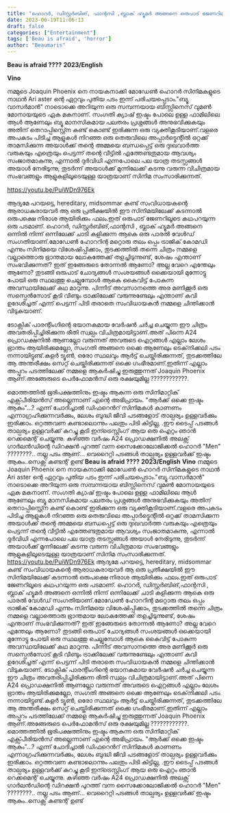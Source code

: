 ```yaml
---
title: "ഹൊറർ, ഡിസ്റ്റർബിങ്, ഫാന്റസി ,ബ്ലാക് ഹ്യൂമർ അങ്ങനെ ഒരുപാട് ജേണറിലൂടെ കഥപറയുന്ന സിനിമ"
date: 2023-06-19T11:06:13
draft: false
categories: ["Entertainment"]
tags: ['Beau is afraid', 'horror']
author: "Beaumaris"
---
```


<strong>Beau is afraid ????</strong>
<strong>2023/English</strong>

<strong>Vino</strong>

നമ്മുടെ Joaquin Phoenix നെ നായകനാക്കി മോഡേൺ ഹൊറർ സിനിമകളുടെ നാഥൻ Ari aster ന്റെ ഏറ്റവും പുതിയ പടം ഇന്ന് പരിചയപ്പെടാം."ബ്യൂ വാസർമാൻ" നാടൊക്കെ അറിയുന്ന ഒരു സമ്പന്നയായ ബിസ്സിനെസ് വുമൺ മോനായയുടെ ഏക മകനാണ്. സംഗതി ക്യാഷ് ഇഷ്ടം പോലെ ഉള്ള ഫാമിലിലെ ആൾ ആണേലും ബ്യൂ മാനസികമായ പലതരം പ്രശ്നങ്ങൾ അനുഭവിക്കുകയും അതിന് തെറാപ്പിസ്റ്റ്നെ കണ്ട് കൊണ്ട് ഇരിക്കുന്ന ഒരു വ്യക്തികൂടിയാണ്.വളരെ അപകടം പിടിച്ച ആളുകൾ നിറഞ്ഞ ഒരു തെരുവിലെ അപ്പാർട്മെന്റിൽ ഒറ്റക്ക് താമസിക്കുന്ന അയാൾക്ക് തന്റെ അമ്മയെ ബന്ധപ്പെട്ട് ഒരു ദുഃഖവാർത്ത വരുകയും എത്രെയും പെട്ടന്ന് തന്റെ വീട്ടിൽ എത്തേണ്ടതുമായ ആവശ്യം സംജാതമാകുന്നു, എന്നാൽ ദുർവിധി എന്നപോലെ പല യാത്ര തടസ്സങ്ങൾ അയാൾ നേരിടുന്നു, തുടർന്ന് അയാൾക്ക്‌ മുന്നിലേക്ക് കടന്നു വരുന്ന വിചിത്രമായ സംഭവങ്ങളും ആളുകളിലൂടെയുള്ള യാത്രയാണ് സിനിമ സംസാരിക്കുന്നത്.

https://youtu.be/PuiWDn976Ek

ആദ്യമേ പറയട്ടെ, hereditary, midsommar കണ്ട് സംവിധായകന്റെ ആരാധകരായവർ ആ ഒരു പ്രതീക്ഷയിൽ ഈ സിനിമയിലേക്ക് കടന്നാൽ ഒരുപക്ഷെ നിരാശ ആയിരിക്കും ഫലം.ഇത് ഒരുപാട് ജേണറിലൂടെ കഥപറയുന്ന ഒരു പടമാണ്. ഹൊറർ, ഡിസ്റ്റർബിങ്,ഫാന്റസി , ബ്ലാക് ഹ്യൂമർ അങ്ങനെ ഒന്നിൽ നിന്ന് ഒന്നിലേക്ക് ചാടി കളിക്കുന്ന ആകെ ഒരു പാരൽ വേൾഡ് സംഗതിയാണ്.മോഡേൺ ഹോററിന്റ മറ്റൊരു തലം ഒപ്പം ട്രാജിക് കോമഡി എന്നും സിനിമയെ വിശേഷിപ്പിക്കാം, തുടക്കത്തിൽ തന്നെ ചിത്രം നമ്മളെ വല്ലാത്തൊരു ഭ്രാന്തമായ ലോകത്തേക്ക് തളച്ചിടുന്നുണ്ട്, ശേഷം എന്താണ് സംഭവിക്കുന്നത്? ഇത് ഇങ്ങേരുടെ തോന്നൽ ആണോ? അല്ല വേറെ എന്തേലും ആണോ? തുടങ്ങി ഒരുപാട് ചോദ്യങ്ങൾ സംശയങ്ങൾ ഒക്കെയായി മുന്നോട്ടു പോയി ഒരു സ്ഥലത്തു ചെല്ലുമ്പോൾ ആകെ കൈവിട്ട് പോകുന്ന അവസ്ഥയിലേക്ക് കഥ മാറുന്നു. പിന്നീട് അവസാനത്തെ അര മണിക്കൂർ ഒരു സസ്പെൻസോട് കൂടി വീണ്ടും ട്രാക്കിലേക്ക് വരുന്നുണ്ടേലും എന്താണ് കവി ഉദേശിച്ചത് എന്ന് പെട്ടന്ന് പിടി തരാതെ സംവിധായകൻ നമ്മളെ ചിന്തിക്കാൻ വിടുകയാണ്.

ടോക്സിക് പാരന്റിംഗിന്റെ ഭയാനകമായ വേർഷൻ ചർച്ച ചെയ്യുന്ന ഈ ചിത്രം അവതരിപ്പിച്ചിരിക്കുന്ന രീതി സ്വല്പം വിചിത്രമായിട്ടാണ്.അത് പിന്നെ A24 പ്രൊഡക്ഷനിൽ ആണല്ലോ വരുന്നത് അവരുടെ ഐറ്റങ്ങൾ എല്ലാം ലേശം ഭ്രാന്തം ആയിരിക്കുമല്ലോ, സംഗതി അങ്ങനെ ഒക്കെ ആണേലും ടെക്‌നിക്കലി പടം നന്നായിട്ടുണ്ട്.കളർ ട്യൂൺ, ഒരോ സ്ഥലവും ആർട്ട്‌ ചെയ്തിരിക്കുന്നത്, തുടക്കത്തിലേ ആ അന്തരീക്ഷം സെറ്റ് ചെയ്തിരിക്കുന്നത് ഒക്കെ ഗംഭീരമാണ്.ഇതിന്ന് എല്ലാം അപ്പുറം പടത്തിലേക്ക് നമ്മളെ ആകർഷിച്ചു ഇരുത്തുന്നത് Joaquin Phoenix ആണ്.അങ്ങേരുടെ പെർഫോമൻസ് ഒരു രക്ഷയുമില്ല ????????????.

മൊത്തത്തിൽ ഭൂരിപക്ഷത്തിനും ഇഷ്ടം ആകുന്ന ഒരു സിനിമാറ്റിക് എക്സ്പീരിയൻസ് അല്ലെന്നാണ് എന്റെ അഭിപ്രായം. "ആർക്ക് ഒക്കെ ഇഷ്ടം ആകും"...? എന്ന് ചോദിച്ചാൽ ഡിഫറെൻറ് സിനിമകൾ കാണണം എന്നാഗ്രഹിക്കുന്നവർക്കും, ലേശം ബുദ്ധി ജീവി പടങ്ങളോട് താല്പര്യം ഉള്ളവർക്കും ഇരിക്കാം. ഒറ്റത്തവണ കണ്ടാലൊന്നും പലതും പിടി കിട്ടില്ല, .ഈ ടൈപ്പ് പടങ്ങൾ താല്പര്യം ഉള്ളവർക്ക് കുറച്ചു കൂടി ഇന്ട്രെസ്റ്റിംഗ് ആയ ഒരു ഐറ്റം ഞാൻ റെക്കമെന്റ് ചെയ്യുന്നു. കഴിഞ്ഞ വർഷം A24 പ്രൊഡക്ഷനിൽ അലക്സ്‌ ഗാർലൻഡിന്റെ ഡിറക്ഷൻ പുറത്ത് വന്ന സൈക്കോലോജിക്കൽ ഹൊറർ "Men" ????????.. നല്ല പടം ആണ്... വെറൈറ്റി പടങ്ങൾ താല്പര്യം ഉള്ളവർക്ക് ഇഷ്ടം ആകും..സെക്സ് കണ്ടന്റ് ഉണ്ട്
**Beau is afraid ????** **2023/English** **Vino** നമ്മുടെ Joaquin Phoenix നെ നായകനാക്കി മോഡേൺ ഹൊറർ സിനിമകളുടെ നാഥൻ Ari aster ന്റെ ഏറ്റവും പുതിയ പടം ഇന്ന് പരിചയപ്പെടാം."ബ്യൂ വാസർമാൻ" നാടൊക്കെ അറിയുന്ന ഒരു സമ്പന്നയായ ബിസ്സിനെസ് വുമൺ മോനായയുടെ ഏക മകനാണ്. സംഗതി ക്യാഷ് ഇഷ്ടം പോലെ ഉള്ള ഫാമിലിലെ ആൾ ആണേലും ബ്യൂ മാനസികമായ പലതരം പ്രശ്നങ്ങൾ അനുഭവിക്കുകയും അതിന് തെറാപ്പിസ്റ്റ്നെ കണ്ട് കൊണ്ട് ഇരിക്കുന്ന ഒരു വ്യക്തികൂടിയാണ്.വളരെ അപകടം പിടിച്ച ആളുകൾ നിറഞ്ഞ ഒരു തെരുവിലെ അപ്പാർട്മെന്റിൽ ഒറ്റക്ക് താമസിക്കുന്ന അയാൾക്ക് തന്റെ അമ്മയെ ബന്ധപ്പെട്ട് ഒരു ദുഃഖവാർത്ത വരുകയും എത്രെയും പെട്ടന്ന് തന്റെ വീട്ടിൽ എത്തേണ്ടതുമായ ആവശ്യം സംജാതമാകുന്നു, എന്നാൽ ദുർവിധി എന്നപോലെ പല യാത്ര തടസ്സങ്ങൾ അയാൾ നേരിടുന്നു, തുടർന്ന് അയാൾക്ക്‌ മുന്നിലേക്ക് കടന്നു വരുന്ന വിചിത്രമായ സംഭവങ്ങളും ആളുകളിലൂടെയുള്ള യാത്രയാണ് സിനിമ സംസാരിക്കുന്നത്. https://youtu.be/PuiWDn976Ek ആദ്യമേ പറയട്ടെ, hereditary, midsommar കണ്ട് സംവിധായകന്റെ ആരാധകരായവർ ആ ഒരു പ്രതീക്ഷയിൽ ഈ സിനിമയിലേക്ക് കടന്നാൽ ഒരുപക്ഷെ നിരാശ ആയിരിക്കും ഫലം.ഇത് ഒരുപാട് ജേണറിലൂടെ കഥപറയുന്ന ഒരു പടമാണ്. ഹൊറർ, ഡിസ്റ്റർബിങ്,ഫാന്റസി , ബ്ലാക് ഹ്യൂമർ അങ്ങനെ ഒന്നിൽ നിന്ന് ഒന്നിലേക്ക് ചാടി കളിക്കുന്ന ആകെ ഒരു പാരൽ വേൾഡ് സംഗതിയാണ്.മോഡേൺ ഹോററിന്റ മറ്റൊരു തലം ഒപ്പം ട്രാജിക് കോമഡി എന്നും സിനിമയെ വിശേഷിപ്പിക്കാം, തുടക്കത്തിൽ തന്നെ ചിത്രം നമ്മളെ വല്ലാത്തൊരു ഭ്രാന്തമായ ലോകത്തേക്ക് തളച്ചിടുന്നുണ്ട്, ശേഷം എന്താണ് സംഭവിക്കുന്നത്? ഇത് ഇങ്ങേരുടെ തോന്നൽ ആണോ? അല്ല വേറെ എന്തേലും ആണോ? തുടങ്ങി ഒരുപാട് ചോദ്യങ്ങൾ സംശയങ്ങൾ ഒക്കെയായി മുന്നോട്ടു പോയി ഒരു സ്ഥലത്തു ചെല്ലുമ്പോൾ ആകെ കൈവിട്ട് പോകുന്ന അവസ്ഥയിലേക്ക് കഥ മാറുന്നു. പിന്നീട് അവസാനത്തെ അര മണിക്കൂർ ഒരു സസ്പെൻസോട് കൂടി വീണ്ടും ട്രാക്കിലേക്ക് വരുന്നുണ്ടേലും എന്താണ് കവി ഉദേശിച്ചത് എന്ന് പെട്ടന്ന് പിടി തരാതെ സംവിധായകൻ നമ്മളെ ചിന്തിക്കാൻ വിടുകയാണ്. ടോക്സിക് പാരന്റിംഗിന്റെ ഭയാനകമായ വേർഷൻ ചർച്ച ചെയ്യുന്ന ഈ ചിത്രം അവതരിപ്പിച്ചിരിക്കുന്ന രീതി സ്വല്പം വിചിത്രമായിട്ടാണ്.അത് പിന്നെ A24 പ്രൊഡക്ഷനിൽ ആണല്ലോ വരുന്നത് അവരുടെ ഐറ്റങ്ങൾ എല്ലാം ലേശം ഭ്രാന്തം ആയിരിക്കുമല്ലോ, സംഗതി അങ്ങനെ ഒക്കെ ആണേലും ടെക്‌നിക്കലി പടം നന്നായിട്ടുണ്ട്.കളർ ട്യൂൺ, ഒരോ സ്ഥലവും ആർട്ട്‌ ചെയ്തിരിക്കുന്നത്, തുടക്കത്തിലേ ആ അന്തരീക്ഷം സെറ്റ് ചെയ്തിരിക്കുന്നത് ഒക്കെ ഗംഭീരമാണ്.ഇതിന്ന് എല്ലാം അപ്പുറം പടത്തിലേക്ക് നമ്മളെ ആകർഷിച്ചു ഇരുത്തുന്നത് Joaquin Phoenix ആണ്.അങ്ങേരുടെ പെർഫോമൻസ് ഒരു രക്ഷയുമില്ല ????????????. മൊത്തത്തിൽ ഭൂരിപക്ഷത്തിനും ഇഷ്ടം ആകുന്ന ഒരു സിനിമാറ്റിക് എക്സ്പീരിയൻസ് അല്ലെന്നാണ് എന്റെ അഭിപ്രായം. "ആർക്ക് ഒക്കെ ഇഷ്ടം ആകും"...? എന്ന് ചോദിച്ചാൽ ഡിഫറെൻറ് സിനിമകൾ കാണണം എന്നാഗ്രഹിക്കുന്നവർക്കും, ലേശം ബുദ്ധി ജീവി പടങ്ങളോട് താല്പര്യം ഉള്ളവർക്കും ഇരിക്കാം. ഒറ്റത്തവണ കണ്ടാലൊന്നും പലതും പിടി കിട്ടില്ല, .ഈ ടൈപ്പ് പടങ്ങൾ താല്പര്യം ഉള്ളവർക്ക് കുറച്ചു കൂടി ഇന്ട്രെസ്റ്റിംഗ് ആയ ഒരു ഐറ്റം ഞാൻ റെക്കമെന്റ് ചെയ്യുന്നു. കഴിഞ്ഞ വർഷം A24 പ്രൊഡക്ഷനിൽ അലക്സ്‌ ഗാർലൻഡിന്റെ ഡിറക്ഷൻ പുറത്ത് വന്ന സൈക്കോലോജിക്കൽ ഹൊറർ "Men" ????????.. നല്ല പടം ആണ്... വെറൈറ്റി പടങ്ങൾ താല്പര്യം ഉള്ളവർക്ക് ഇഷ്ടം ആകും..സെക്സ് കണ്ടന്റ് ഉണ്ട്
